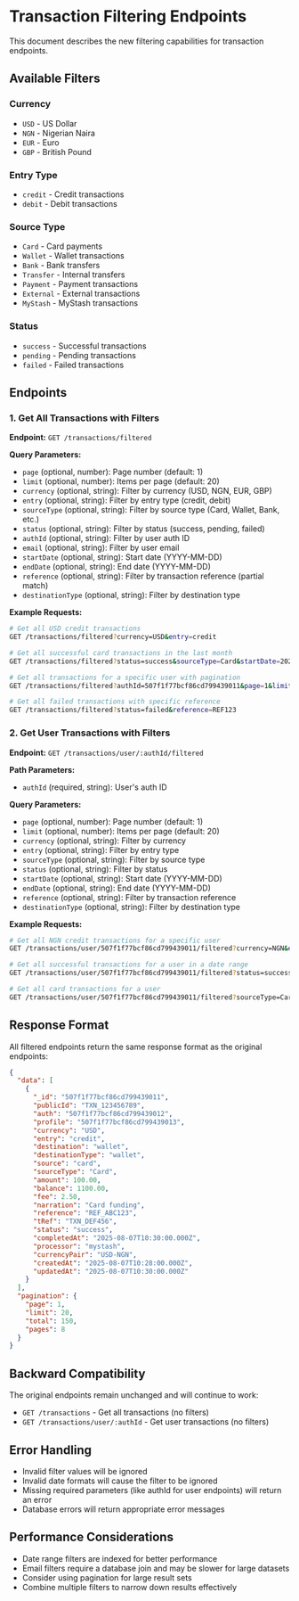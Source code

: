 # Transaction Filtering Endpoints

This document describes the new filtering capabilities for transaction endpoints.

## Available Filters

### Currency
- `USD` - US Dollar
- `NGN` - Nigerian Naira
- `EUR` - Euro
- `GBP` - British Pound

### Entry Type
- `credit` - Credit transactions
- `debit` - Debit transactions

### Source Type
- `Card` - Card payments
- `Wallet` - Wallet transactions
- `Bank` - Bank transfers
- `Transfer` - Internal transfers
- `Payment` - Payment transactions
- `External` - External transactions
- `MyStash` - MyStash transactions

### Status
- `success` - Successful transactions
- `pending` - Pending transactions
- `failed` - Failed transactions

## Endpoints

### 1. Get All Transactions with Filters
**Endpoint:** `GET /transactions/filtered`

**Query Parameters:**
- `page` (optional, number): Page number (default: 1)
- `limit` (optional, number): Items per page (default: 20)
- `currency` (optional, string): Filter by currency (USD, NGN, EUR, GBP)
- `entry` (optional, string): Filter by entry type (credit, debit)
- `sourceType` (optional, string): Filter by source type (Card, Wallet, Bank, etc.)
- `status` (optional, string): Filter by status (success, pending, failed)
- `authId` (optional, string): Filter by user auth ID
- `email` (optional, string): Filter by user email
- `startDate` (optional, string): Start date (YYYY-MM-DD)
- `endDate` (optional, string): End date (YYYY-MM-DD)
- `reference` (optional, string): Filter by transaction reference (partial match)
- `destinationType` (optional, string): Filter by destination type

**Example Requests:**
```bash
# Get all USD credit transactions
GET /transactions/filtered?currency=USD&entry=credit

# Get all successful card transactions in the last month
GET /transactions/filtered?status=success&sourceType=Card&startDate=2025-07-01&endDate=2025-07-31

# Get all transactions for a specific user with pagination
GET /transactions/filtered?authId=507f1f77bcf86cd799439011&page=1&limit=10

# Get all failed transactions with specific reference
GET /transactions/filtered?status=failed&reference=REF123
```

### 2. Get User Transactions with Filters
**Endpoint:** `GET /transactions/user/:authId/filtered`

**Path Parameters:**
- `authId` (required, string): User's auth ID

**Query Parameters:**
- `page` (optional, number): Page number (default: 1)
- `limit` (optional, number): Items per page (default: 20)
- `currency` (optional, string): Filter by currency
- `entry` (optional, string): Filter by entry type
- `sourceType` (optional, string): Filter by source type
- `status` (optional, string): Filter by status
- `startDate` (optional, string): Start date (YYYY-MM-DD)
- `endDate` (optional, string): End date (YYYY-MM-DD)
- `reference` (optional, string): Filter by transaction reference
- `destinationType` (optional, string): Filter by destination type

**Example Requests:**
```bash
# Get all NGN credit transactions for a specific user
GET /transactions/user/507f1f77bcf86cd799439011/filtered?currency=NGN&entry=credit

# Get all successful transactions for a user in a date range
GET /transactions/user/507f1f77bcf86cd799439011/filtered?status=success&startDate=2025-07-01&endDate=2025-07-31

# Get all card transactions for a user
GET /transactions/user/507f1f77bcf86cd799439011/filtered?sourceType=Card
```

## Response Format

All filtered endpoints return the same response format as the original endpoints:

```json
{
  "data": [
    {
      "_id": "507f1f77bcf86cd799439011",
      "publicId": "TXN_123456789",
      "auth": "507f1f77bcf86cd799439012",
      "profile": "507f1f77bcf86cd799439013",
      "currency": "USD",
      "entry": "credit",
      "destination": "wallet",
      "destinationType": "wallet",
      "source": "card",
      "sourceType": "Card",
      "amount": 100.00,
      "balance": 1100.00,
      "fee": 2.50,
      "narration": "Card funding",
      "reference": "REF_ABC123",
      "tRef": "TXN_DEF456",
      "status": "success",
      "completedAt": "2025-08-07T10:30:00.000Z",
      "processor": "mystash",
      "currencyPair": "USD-NGN",
      "createdAt": "2025-08-07T10:28:00.000Z",
      "updatedAt": "2025-08-07T10:30:00.000Z"
    }
  ],
  "pagination": {
    "page": 1,
    "limit": 20,
    "total": 150,
    "pages": 8
  }
}
```

## Backward Compatibility

The original endpoints remain unchanged and will continue to work:
- `GET /transactions` - Get all transactions (no filters)
- `GET /transactions/user/:authId` - Get user transactions (no filters)

## Error Handling

- Invalid filter values will be ignored
- Invalid date formats will cause the filter to be ignored
- Missing required parameters (like authId for user endpoints) will return an error
- Database errors will return appropriate error messages

## Performance Considerations

- Date range filters are indexed for better performance
- Email filters require a database join and may be slower for large datasets
- Consider using pagination for large result sets
- Combine multiple filters to narrow down results effectively
